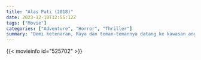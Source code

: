 ```yaml
---
title: "Alas Pati (2018)"
date: 2023-12-10T12:55:12Z
tags: ["Movie"]
categories: ["Adventure", "Horror", "Thriller"]
summary: "Demi ketenaran, Raya dan teman-temannya datang ke kawasan angker tersebut. Saat pembuatan video, salah satunya meninggal. Mereka memutuskan untuk melarikan diri tetapi hantu itu datang bersama mereka."
---
```


<mux-player stream-type="on-demand"
src="https://kp3d-my.sharepoint.com/personal/ryoo_kp3d_onmicrosoft_com/_layouts/15/download.aspx?share=EUUamMNaX99EplvSIL1JfR4BG484Wz1xuq82xU_gCoRUBg" prefer-playback="mse" controls>

</mux-player>


{{< movieinfo id="525702" >}}

<script src="https://cdn.jsdelivr.net/npm/@mux/mux-player"></script>

 <script type="application/ld+json ">
{
"@context": "https://schema.org/",
"@type": "VideoObject",
"name": "Alas Pati",
"contentUrl": "https://stream.mux.com/r01s6M8KduINAIM6vRcLWlHltcagl3xOp01gIFT01KszFI.m3u8",
"thumbnailUrl": "https://www.themoviedb.org/t/p/original/x1uhjd4YxSahNKCszmk5LCHTHE5.jpg?width=314&fit_mode=preserve&time=25",
"uploadDate": "2023-12-10T12:55:12Z",
}

</script>